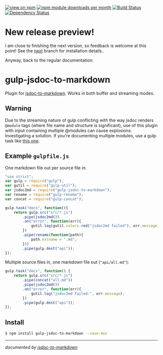 [![view on npm](http://img.shields.io/npm/v/gulp-jsdoc-to-markdown.svg)](https://www.npmjs.org/package/gulp-jsdoc-to-markdown)
[![npm module downloads per month](http://img.shields.io/npm/dm/gulp-jsdoc-to-markdown.svg)](https://www.npmjs.org/package/gulp-jsdoc-to-markdown)
[![Build Status](https://travis-ci.org/75lb/gulp-jsdoc-to-markdown.svg?branch=master)](https://travis-ci.org/75lb/gulp-jsdoc-to-markdown)
[![Dependency Status](https://david-dm.org/75lb/gulp-jsdoc-to-markdown.svg)](https://david-dm.org/75lb/gulp-jsdoc-to-markdown)

# New release preview!
I am close to finishing the next version, so feedback is welcome at this point! See the [next](https://github.com/75lb/gulp-jsdoc-to-markdown/tree/next) branch for installation details..

Anyway, back to the regular documentation:

# gulp-jsdoc-to-markdown
Plugin for [jsdoc-to-markdown](https://github.com/75lb/jsdoc-to-markdown). Works in both buffer and streaming modes.

## Warning
Due to the streaming nature of gulp conflicting with the way jsdoc renders `@module` tags (where file name and structure is significant), use of this plugin with input containing multiple @modules can cause explosions. Investigating a solution. If you're documenting multiple modules, use a gulp task like [this one](https://github.com/75lb/jsdoc-to-markdown#as-a-gulp-task).

## Example `gulpfile.js`
One markdown file out per source file in:
```js
"use strict";
var gulp = require("gulp");
var gutil = require("gulp-util");
var jsdoc2md = require("gulp-jsdoc-to-markdown");
var rename = require("gulp-rename");
var concat = require("gulp-concat");

gulp.task("docs", function(){
    return gulp.src("src/*.js")
        .pipe(jsdoc2md())
        .on("error", function(err){
            gutil.log(gutil.colors.red("jsdoc2md failed"), err.message)
        })
        .pipe(rename(function(path){
            path.extname = ".md";
        }))
        .pipe(gulp.dest("api"));
});
```

Multiple source files in, one markdown file out (`"api/all.md"`):
```js
gulp.task("docs", function() {
    return gulp.src("src/*.js")
        .pipe(concat("all.md"))
        .pipe(jsdoc2md())
        .on("error", function(err){
            gutil.log("jsdoc2md failed:", err.message);
        })
        .pipe(gulp.dest("api"));
});
```

## Install
```sh
$ npm install gulp-jsdoc-to-markdown --save-dev
```

* * * 

*documented by [jsdoc-to-markdown](https://github.com/75lb/jsdoc-to-markdown)*
